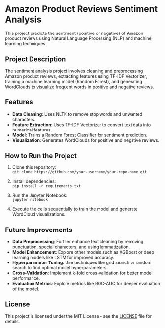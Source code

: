 # Amazon Product Reviews Sentiment Analysis

This project predicts the sentiment (positive or negative) of Amazon product reviews using Natural Language Processing (NLP) and machine learning techniques.

## Project Description

The sentiment analysis project involves cleaning and preprocessing Amazon product reviews, extracting features using TF-IDF Vectorizer, training a machine learning model (Random Forest), and generating WordClouds to visualize frequent words in positive and negative reviews.

## Features

- **Data Cleaning**: Uses NLTK to remove stop words and unwanted characters.
- **Feature Extraction**: Uses TF-IDF Vectorizer to convert text data into numerical features.
- **Model**: Trains a Random Forest Classifier for sentiment prediction.
- **Visualization**: Generates WordClouds for positive and negative reviews.

## How to Run the Project

1. Clone this repository:  
   `git clone https://github.com/your-username/your-repo-name.git`
   
2. Install dependencies:  
   `pip install -r requirements.txt`
   
3. Run the Jupyter Notebook:  
   `jupyter notebook`

4. Execute the cells sequentially to train the model and generate WordCloud visualizations.

## Future Improvements

- **Data Preprocessing**: Further enhance text cleaning by removing punctuation, special characters, and using lemmatization.
- **Model Enhancement**: Explore other models such as XGBoost or deep learning models like LSTM for improved accuracy.
- **Hyperparameter Tuning**: Use techniques like grid search or random search to find optimal model hyperparameters.
- **Cross-Validation**: Implement k-fold cross-validation for better model performance.
- **Evaluation Metrics**: Explore metrics like ROC-AUC for deeper evaluation of the model.

## License

This project is licensed under the MIT License - see the [LICENSE](LICENSE) file for details.
